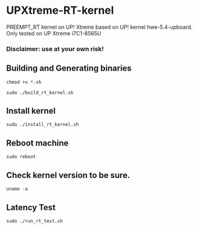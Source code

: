 # UPXtreme-RT-kernel
PREEMPT_RT kernel on UP! Xtreme based on UP! kernel hwe-5.4-upboard.
Only tested on UP Xtreme i7C1-8565U

### Disclaimer: use at your own risk!


## Building and Generating binaries

``chmod +x *.sh``

``sudo ./build_rt_kernel.sh``  

## Install kernel

``sudo ./install_rt_kernel.sh``  

## Reboot machine

``sudo reboot``

## Check kernel version to be sure.
``uname -a``

## Latency Test

``sudo ./run_rt_test.sh``  
